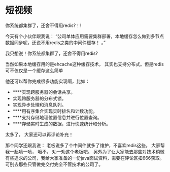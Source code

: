 # 短视频

你系统都集群了，还舍不得用redis?！!

今天有个小伙伴跟我说： “公司单体应用需要集群部署，本地缓存怎么做到多节点数据同步呢，还说不用redis之类的中间件缓存！  。”

我只想说！你系统都集群了，还舍不得用redis?



当然如果本地缓存用的是ehcache这种缓存技术， 其实也支持分布式。但是redis可不仅仅是一个缓存这么简单

他还可以帮你完成很多功能实现啊，比如：

+ ****实现跨服务器的会话共享。
+ 实现跨服务器的分布式锁。
+ 实现异步处理和消息队列。
+ ****用有序集合实现实时排名和计数功能。
+ ****支持存储地理位置信息并进行位置查询。
+ ****存储实时生成的数据，进行快速统计和分析。

太多了， 大家还可以再评论补充！



   
 那个同学还跟我说： 老板说多了个中间件就多了维护，不喜欢redis这些。 大家帮我一起喷一喷， 哦不， 劝一劝这个老板吧。   另外为了让大家能去那些对技术稍微有些追求的公司，我给大家准备的一份java面试资料，需要在评论区扣666获取。   可别去那些只管做完交付完全不管技术的公司了。  
  
 

